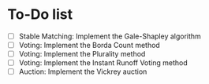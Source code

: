 # To-Do list

- [ ] Stable Matching: Implement the Gale-Shapley algorithm
- [ ] Voting: Implement the Borda Count method
- [ ] Voting: Implement the Plurality method
- [ ] Voting: Implement the Instant Runoff Voting method
- [ ] Auction: Implement the Vickrey auction